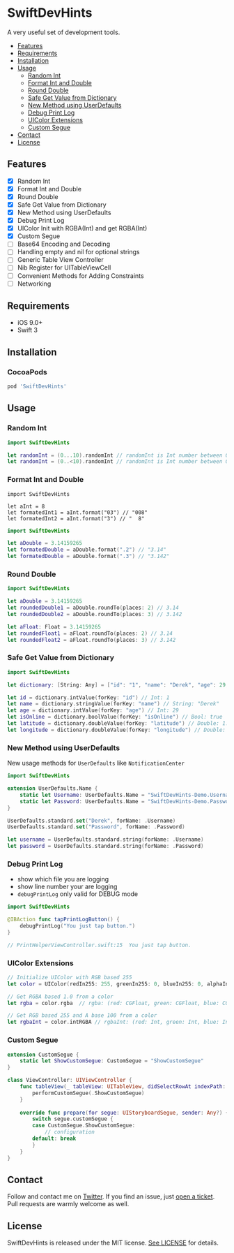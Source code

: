 # SwiftDevHints
A very useful set of development tools.

- [Features](#features)
- [Requirements](#requirements)
- [Installation](#installation)
- [Usage](#usage)
    + [Random Int](#random-int)
    + [Format Int and Double](#format-int-and-double)
    + [Round Double](#round-double)
    + [Safe Get Value from Dictionary](#safe-get-value-from-dictionary)
    + [New Method using UserDefaults](#new-method-using-userDefaults)
    + [Debug Print Log](#debug-print-log)
    + [UIColor Extensions](#uicolor-extensions)
    + [Custom Segue](#custom-segue)
 - [Contact](#contact)
- [License](#license)

## Features

- [x] Random Int
- [x] Format Int and Double
- [x] Round Double
- [x] Safe Get Value from Dictionary
- [x] New Method using UserDefaults
- [x] Debug Print Log
- [x] UIColor Init with RGBA(Int) and get RGBA(Int)
- [x] Custom Segue
- [ ] Base64 Encoding and Decoding
- [ ] Handling empty and nil for optional strings
- [ ] Generic Table View Controller
- [ ] Nib Register for UITableViewCell
- [ ] Convenient Methods for Adding Constraints
- [ ] Networking

## Requirements

- iOS 9.0+
- Swift 3

## Installation

### CocoaPods

```ruby
pod 'SwiftDevHints'
```

## Usage

### Random Int

```swift
import SwiftDevHints

let randomInt = (0...10).randomInt // randomInt is Int number between 0 ~ 10 (include 10)
let randomInt = (0..<10).randomInt // randomInt is Int number between 0 ~ 10 (not include 10)
```

### Format Int and Double

```
import SwiftDevHints

let aInt = 8
let formatedInt1 = aInt.format("03") // "008"
let formatedInt2 = aInt.format("3") // "  8"
```

```swift
import SwiftDevHints

let aDouble = 3.14159265
let formatedDouble = aDouble.format(".2") // "3.14"
let formatedDouble = aDouble.format(".3") // "3.142"
```

### Round Double

```swift
import SwiftDevHints

let aDouble = 3.14159265
let roundedDouble1 = aDouble.roundTo(places: 2) // 3.14
let roundedDouble2 = aDouble.roundTo(places: 3) // 3.142

let aFloat: Float = 3.14159265
let roundedFloat1 = aFloat.roundTo(places: 2) // 3.14
let roundedFloat2 = aFloat.roundTo(places: 3) // 3.142
```


### Safe Get Value from Dictionary

```swift
import SwiftDevHints

let dictionary: [String: Any] = ["id": "1", "name": "Derek", "age": 29, "isOnline": true, "latitude": 1.290270, "longitude": 103.851959]

let id = dictionary.intValue(forKey: "id") // Int: 1
let name = dictionary.stringValue(forKey: "name") // String: "Derek"
let age = dictionary.intValue(forKey: "age") // Int: 29
let isOnline = dictionary.boolValue(forKey: "isOnline") // Bool: true
let latitude = dictionary.doubleValue(forKey: "latitude") // Double: 1.290270
let longitude = dictionary.doubleValue(forKey: "longitude") // Double: 103.851959
```


### New Method using UserDefaults

New usage methods for `UserDefaults` like `NotificationCenter`
```swift
import SwiftDevHints

extension UserDefaults.Name {
    static let Username: UserDefaults.Name = "SwiftDevHints-Demo.Username"
    static let Password: UserDefaults.Name = "SwiftDevHints-Demo.Password"
}

UserDefaults.standard.set("Derek", forName: .Username)
UserDefaults.standard.set("Password", forName: .Password)

let username = UserDefaults.standard.string(forName: .Username)
let password = UserDefaults.standard.string(forName: .Password)
```


### Debug Print Log

- show which file you are logging
- show line number your are logging
- `debugPrintLog` only valid for DEBUG mode

```swift
import SwiftDevHints

@IBAction func tapPrintLogButton() {
    debugPrintLog("You just tap button.")
}

// PrintHelperViewController.swift:15  You just tap button.
```


### UIColor Extensions

```swift
// Initialize UIColor with RGB based 255
let color = UIColor(redIn255: 255, greenIn255: 0, blueIn255: 0, alphaIn100: 100)

// Get RGBA based 1.0 from a color
let rgba = color.rgba  // rgba: (red: CGFloat, green: CGFloat, blue: CGFloat, alpha: CGFloat) 

// Get RGB based 255 and A base 100 from a color
let rgbaInt = color.intRGBA // rgbaInt: (red: Int, green: Int, blue: Int, alpha: Int)
```

### Custom Segue
```swift
extension CustomSegue {
    static let ShowCustomSegue: CustomSegue = "ShowCustomSegue"
}

class ViewController: UIViewController {
    func tableView(_ tableView: UITableView, didSelectRowAt indexPath: IndexPath) {
        performCustomSegue(.ShowCustomSegue)
    }
    
    override func prepare(for segue: UIStoryboardSegue, sender: Any?) {
        switch segue.customSegue {
        case CustomSegue.ShowCustomSegue:
            // configuration
        default: break
        }
    }   
}
```

<!---
### Generic Table View Controllers

```swift
import SwiftDevHints

struct Category {
    var title: String
}
let categories = [Category(title: "Computers"), Category(title: "Electronics")]

let categoriesVC = ItemsViewController(items: categories, configure: { (cell, category) in
    cell.textLabel?.text = category.title
})
nc.pushViewController(categoriesVC, animated: true)
```


### Nib Register for UITableViewCell

```swift
import SwiftDevHints

override func viewDidLoad() {
    super.viewDidLoad()
    
    registerNibForCellWithIdentifier(ItemCell.cellIdentifier, tableView: tableView)
}

func tableView(_ tableView: UITableView, cellForRowAt indexPath: IndexPath) -> UITableViewCell {
    let cell = tableView.dequeueReusableCell(withIdentifier: ItemCell.cellIdentifier, for: indexPath) as! ItemCell
    // configure cell
    return cell
}
```

### Convenient Methods for Adding Constraints

```
```

### Networking

```swift
```
-->

## Contact

Follow and contact me on [Twitter](https://twitter.com/derekcoder_). If you find an issue, just [open a ticket](https://github.com/derekcoder/SwiftDevHints/issues/new). Pull requests are warmly welcome as well.

## License

SwiftDevHints is released under the MIT license. [See LICENSE](https://github.com/derekcoder/SwiftDevHints/blob/master/LICENSE) for details.


